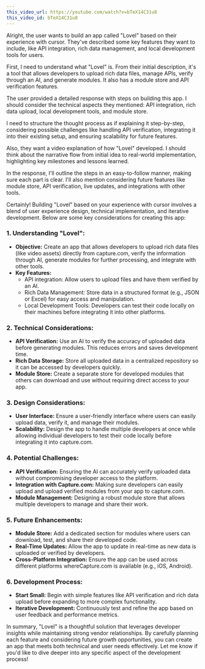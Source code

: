 ```yaml
---
this_video_url: https://youtube.com/watch?v=bTeX14C31u8
this_video_id: bTeX14C31u8
---
```

<think>
Alright, the user wants to build an app called "Lovel" based on their experience with cursor. They've described some key features they want to include, like API integration, rich data management, and local development tools for users.

First, I need to understand what "Lovel" is. From their initial description, it's a tool that allows developers to upload rich data files, manage APIs, verify through an AI, and generate modules. It also has a module store and API verification features.

The user provided a detailed response with steps on building this app. I should consider the technical aspects they mentioned: API integration, rich data upload, local development tools, and module store.

I need to structure the thought process as if explaining it step-by-step, considering possible challenges like handling API verification, integrating it into their existing setup, and ensuring scalability for future features.

Also, they want a video explanation of how "Lovel" developed. I should think about the narrative flow from initial idea to real-world implementation, highlighting key milestones and lessons learned.

In the response, I'll outline the steps in an easy-to-follow manner, making sure each part is clear. I'll also mention considering future features like module store, API verification, live updates, and integrations with other tools.
</think>

Certainly! Building "Lovel" based on your experience with cursor involves a blend of user experience design, technical implementation, and iterative development. Below are some key considerations for creating this app:

### 1. **Understanding "Lovel":**
   - **Objective:** Create an app that allows developers to upload rich data files (like video assets) directly from capture.com, verify the information through AI, generate modules for further processing, and integrate with other tools.
   - **Key Features:**
     - API integration: Allow users to upload files and have them verified by an AI.
     - Rich Data Management: Store data in a structured format (e.g., JSON or Excel) for easy access and manipulation.
     - Local Development Tools: Developers can test their code locally on their machines before integrating it into other platforms.

### 2. **Technical Considerations:**
   - **API Verification:** Use an AI to verify the accuracy of uploaded data before generating modules. This reduces errors and saves development time.
   - **Rich Data Storage:** Store all uploaded data in a centralized repository so it can be accessed by developers quickly.
   - **Module Store:** Create a separate store for developed modules that others can download and use without requiring direct access to your app.

### 3. **Design Considerations:**
   - **User Interface:** Ensure a user-friendly interface where users can easily upload data, verify it, and manage their modules.
   - **Scalability:** Design the app to handle multiple developers at once while allowing individual developers to test their code locally before integrating it into capture.com.

### 4. **Potential Challenges:**
   - **API Verification:** Ensuring the AI can accurately verify uploaded data without compromising developer access to the platform.
   - **Integration with Capture.com:** Making sure developers can easily upload and upload verified modules from your app to capture.com.
   - **Module Management:** Designing a robust module store that allows multiple developers to manage and share their work.

### 5. **Future Enhancements:**
   - **Module Store:** Add a dedicated section for modules where users can download, test, and share their developed code.
   - **Real-Time Updates:** Allow the app to update in real-time as new data is uploaded or verified by developers.
   - **Cross-Platform Integration:** Ensure the app can be used across different platforms whereCapture.com is available (e.g., iOS, Android).

### 6. **Development Process:**
   - **Start Small:** Begin with simple features like API verification and rich data upload before expanding to more complex functionality.
   - **Iterative Development:** Continuously test and refine the app based on user feedback and performance metrics.

In summary, "Lovel" is a thoughtful solution that leverages developer insights while maintaining strong vendor relationships. By carefully planning each feature and considering future growth opportunities, you can create an app that meets both technical and user needs effectively. Let me know if you'd like to dive deeper into any specific aspect of the development process!
